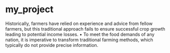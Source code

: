 # my_project
Historically, farmers have relied on experience and advice  from fellow farmers, but this traditional approach fails to  ensure successful crop growth leading to potential income  losses. • To meet the food demands of any nation, it is imperative to  transform traditional farming methods, which typically do  not provide precise information.
